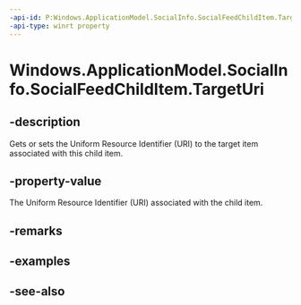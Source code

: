 ```yaml
---
-api-id: P:Windows.ApplicationModel.SocialInfo.SocialFeedChildItem.TargetUri
-api-type: winrt property
---
```


<!-- Property syntax
public Windows.Foundation.Uri TargetUri { get;  set; }
-->

# Windows.ApplicationModel.SocialInfo.SocialFeedChildItem.TargetUri

## -description
Gets or sets the Uniform Resource Identifier (URI) to the target item associated with this child item.

## -property-value
The Uniform Resource Identifier (URI) associated with the child item.

## -remarks

## -examples

## -see-also
